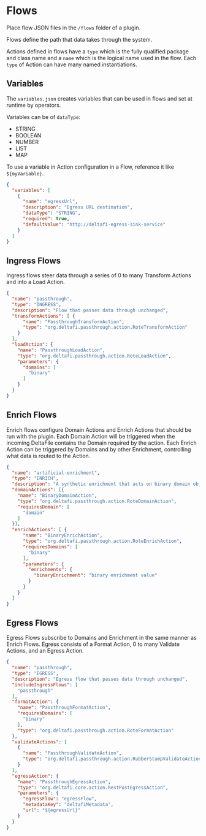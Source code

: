 # Flows

Place flow JSON files in the `/flows` folder of a plugin.

Flows define the path that data takes through the system.

Actions defined in flows have a `type` which is the fully qualified package and class name and a `name` which is the
logical name used in the flow. Each `type` of Action can have many named instantiations.

## Variables

The `variables.json` creates variables that can be used in flows and set at runtime by operators.

Variables can be of `dataType`:
* STRING
* BOOLEAN
* NUMBER
* LIST
* MAP

To use a variable in Action configuration in a Flow, reference it like `${myVariable}`.

```json
{
  "variables": [
    {
      "name": "egressUrl",
      "description": "Egress URL destination",
      "dataType": "STRING",
      "required": true,
      "defaultValue": "http://deltafi-egress-sink-service"
    }
  ]
}
```

## Ingress Flows

Ingress flows steer data through a series of 0 to many Transform Actions and into a Load Action.

```json
{
  "name": "passthrough",
  "type": "INGRESS",
  "description": "Flow that passes data through unchanged",
  "transformActions": [ {
      "name": "PassthroughTransformAction",
      "type": "org.deltafi.passthrough.action.RoteTransformAction"
    }
  ],
  "loadAction": {
    "name": "PassthroughLoadAction",
    "type": "org.deltafi.passthrough.action.RoteLoadAction",
    "parameters": {
      "domains": [
        "binary"
      ]
    }
  }
}
```

## Enrich Flows

Enrich flows configure Domain Actions and Enrich Actions that should be run with the plugin. Each Domain Action will be triggered when the incoming DeltaFile contains the Domain required by the action. Each Enrich Action can be triggered
by Domains and by other Enrichment, controlling what data is routed to the Action.

```json
{
  "name": "artificial-enrichment",
  "type": "ENRICH",
  "description": "A synthetic enrichment that acts on binary domain objects",
  "domainActions": [{
    "name": "BinaryDomainAction",
    "type": "org.deltafi.passthrough.action.RoteDomainAction",
    "requiresDomain": [
      "domain"
    ]
  }],
  "enrichActions": [ {
      "name": "BinaryEnrichAction",
      "type": "org.deltafi.passthrough.action.RoteEnrichAction",
      "requiresDomains": [
        "binary"
      ],
      "parameters": {
        "enrichments": {
          "binaryEnrichment": "binary enrichment value"
        }
      }
    }
  ]
}
```

## Egress Flows

Egress Flows subscribe to Domains and Enrichment in the same manner as Enrich Flows. Egress consists of a Format Action,
0 to many Validate Actions, and an Egress Action.

```json
{
  "name": "passthrough",
  "type": "EGRESS",
  "description": "Egress flow that passes data through unchanged",
  "includeIngressFlows": [
    "passthrough"
  ],
  "formatAction": {
    "name": "PassthroughFormatAction",
    "requiresDomains": [
      "binary"
    ],
    "type": "org.deltafi.passthrough.action.RoteFormatAction"
  },
  "validateActions": [
    {
      "name": "PassthroughValidateAction",
      "type": "org.deltafi.passthrough.action.RubberStampValidateAction"
    }
  ],
  "egressAction": {
    "name": "PassthroughEgressAction",
    "type": "org.deltafi.core.action.RestPostEgressAction",
    "parameters": {
      "egressFlow": "egressFlow",
      "metadataKey": "deltafiMetadata",
      "url": "${egressUrl}"
    }
  }
}
```
